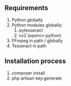 ## Requirements
1. Python globally
2. Python modules globally:
    1. pytesseract
    2. cv2 (opencv-python)
3. FFmpeg in path / globally
4. Tesseract in path

## Installation process

1. composer install
2. php artisan key:generate